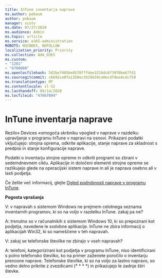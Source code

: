 ```yaml
---
title: InTune inventarja naprave
ms.author: pebaum
author: pebaum
manager: scotv
ms.date: 07/27/2020
ms.audience: Admin
ms.topic: article
ms.service: o365-administration
ROBOTS: NOINDEX, NOFOLLOW
localization_priority: Priority
ms.collection: Adm_O365
ms.custom:
- "1281"
- "6700008"
ms.openlocfilehash: 5d2be7485be8578f7fdee3216dc6f3970be67fd1
ms.sourcegitcommit: c6692ce0fa1358ec3529e59ca0ecdfdea4cdc759
ms.translationtype: MT
ms.contentlocale: sl-SI
ms.lasthandoff: 09/14/2020
ms.locfileid: "47667894"
---
```

# <a name="intune-device-inventory"></a>InTune inventarja naprave

Rezilo» Devices «omogoča skrbniku vpogled v naprave v razdelku upravljanje v programu InTune v napravi na osnovi. Prikazani podatki vključujejo: strojna oprema, odkrite aplikacije, stanje naprave za skladnost s predpisi in stanje konfiguracije naprave.

Podatki o inventarju strojne opreme in odkriti programi so zbrani v sedemdnevnem ciklu. Aplikacije in določeni elementi strojne opreme se razlikujejo glede na operacijski sistem naprave in ali je naprava osebno ali v lasti podjetja.

Če želite več informacij, glejte [Ogled podrobnosti naprave v programu InTune](https://docs.microsoft.com/intune/device-inventory).

**Pogosta vprašanja**

V: v napravah s sistemom Windows ne prejmem celotnega seznama inventarnih programov, ki so na voljo v razdelku InTune. zakaj pa ne?

A: trenutno so v računalnikih s sistemom Windows 10, ki so prepoznani kot podjetja, navedene le sodobne aplikacije. InTune ne zbira informacij o aplikacijah Win32, ki so nameščene v teh napravah.

V: zakaj se telefonske številke ne zbirajo v vseh napravah?

A: telefoni, kategorizirani kot podjetja v programu InTune, niso identificirani s polno telefonsko številko, ko na primer zaženete poročilo o inventarju prenosne naprave. Telefonske številke, ki so na voljo za lastno napravo, so vedno delno prikrite z zvezdicami (* * * *) in prikazujejo le zadnje štiri števke.